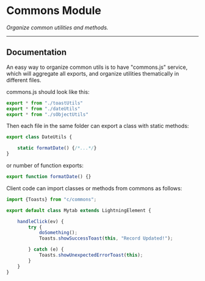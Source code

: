# Commons Module
*Organize common utilities and methods.*

---
## Documentation
An easy way to organize common utils is to have "commons.js" service, which will aggregate all exports, and organize utilities thematically in different files.

commons.js should look like this:
```javascript
export * from "./toastUtils"
export * from "./dateUtils"
export * from "./sObjectUtils"
```

Then each file in the same folder can export a class with static methods:
```javascript
export class DateUtils {

    static formatDate() {/*...*/}
}
```

or number of function exports:
```javascript
export function formatDate() {}
```

Client code can import classes or methods from commons as follows:
```javascript
import {Toasts} from "c/commons";

export default class Mytab extends LightningElement {

    handleClick(ev) {
        try {
            doSomething();
            Toasts.showSuccessToast(this, "Record Updated!");

        } catch (e) {
            Toasts.showUnexpectedErrorToast(this);
        }
    }
}
```